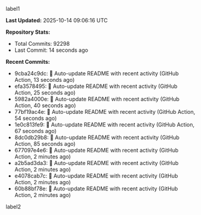 
label1 
<!-- ACTIVITY_START -->
**Last Updated:** 2025-10-14 09:06:16 UTC

**Repository Stats:**
- Total Commits: 92298
- Last Commit: 14 seconds ago

**Recent Commits:**
- 9cba24c9dc: 🤖 Auto-update README with recent activity (GitHub Action, 13 seconds ago)
- efa3578495: 🤖 Auto-update README with recent activity (GitHub Action, 25 seconds ago)
- 5982a4000e: 🤖 Auto-update README with recent activity (GitHub Action, 40 seconds ago)
- 77bf19ac4e: 🤖 Auto-update README with recent activity (GitHub Action, 54 seconds ago)
- 1e0c813fe9: 🤖 Auto-update README with recent activity (GitHub Action, 67 seconds ago)
- 8dc0db29b8: 🤖 Auto-update README with recent activity (GitHub Action, 85 seconds ago)
- 677097e4e6: 🤖 Auto-update README with recent activity (GitHub Action, 2 minutes ago)
- a2b5ad3da3: 🤖 Auto-update README with recent activity (GitHub Action, 2 minutes ago)
- e4078cab7c: 🤖 Auto-update README with recent activity (GitHub Action, 2 minutes ago)
- 60b88bf78e: 🤖 Auto-update README with recent activity (GitHub Action, 2 minutes ago)
<!-- ACTIVITY_END -->

label2
